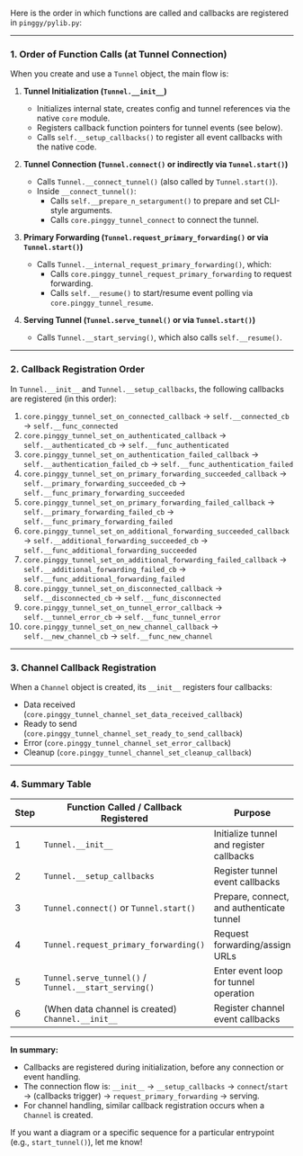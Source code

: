 Here is the order in which functions are called and callbacks are registered in `pinggy/pylib.py`:

---

### 1. **Order of Function Calls (at Tunnel Connection)**

When you create and use a `Tunnel` object, the main flow is:

1. **Tunnel Initialization (`Tunnel.__init__`)**

   - Initializes internal state, creates config and tunnel references via the native `core` module.
   - Registers callback function pointers for tunnel events (see below).
   - Calls `self.__setup_callbacks()` to register all event callbacks with the native code.

2. **Tunnel Connection (`Tunnel.connect()` or indirectly via `Tunnel.start()`)**

   - Calls `Tunnel.__connect_tunnel()` (also called by `Tunnel.start()`).
   - Inside `__connect_tunnel()`:
     - Calls `self.__prepare_n_setargument()` to prepare and set CLI-style arguments.
     - Calls `core.pinggy_tunnel_connect` to connect the tunnel.

3. **Primary Forwarding (`Tunnel.request_primary_forwarding()` or via `Tunnel.start()`)**

   - Calls `Tunnel.__internal_request_primary_forwarding()`, which:
     - Calls `core.pinggy_tunnel_request_primary_forwarding` to request forwarding.
     - Calls `self.__resume()` to start/resume event polling via `core.pinggy_tunnel_resume`.

4. **Serving Tunnel (`Tunnel.serve_tunnel()` or via `Tunnel.start()`)**
   - Calls `Tunnel.__start_serving()`, which also calls `self.__resume()`.

---

### 2. **Callback Registration Order**

In `Tunnel.__init__` and `Tunnel.__setup_callbacks`, the following callbacks are registered (in this order):

1. `core.pinggy_tunnel_set_on_connected_callback` → `self.__connected_cb` → `self.__func_connected`
2. `core.pinggy_tunnel_set_on_authenticated_callback` → `self.__authenticated_cb` → `self.__func_authenticated`
3. `core.pinggy_tunnel_set_on_authentication_failed_callback` → `self.__authentication_failed_cb` → `self.__func_authentication_failed`
4. `core.pinggy_tunnel_set_on_primary_forwarding_succeeded_callback` → `self.__primary_forwarding_succeeded_cb` → `self.__func_primary_forwarding_succeeded`
5. `core.pinggy_tunnel_set_on_primary_forwarding_failed_callback` → `self.__primary_forwarding_failed_cb` → `self.__func_primary_forwarding_failed`
6. `core.pinggy_tunnel_set_on_additional_forwarding_succeeded_callback` → `self.__additional_forwarding_succeeded_cb` → `self.__func_additional_forwarding_succeeded`
7. `core.pinggy_tunnel_set_on_additional_forwarding_failed_callback` → `self.__additional_forwarding_failed_cb` → `self.__func_additional_forwarding_failed`
8. `core.pinggy_tunnel_set_on_disconnected_callback` → `self.__disconnected_cb` → `self.__func_disconnected`
9. `core.pinggy_tunnel_set_on_tunnel_error_callback` → `self.__tunnel_error_cb` → `self.__func_tunnel_error`
10. `core.pinggy_tunnel_set_on_new_channel_callback` → `self.__new_channel_cb` → `self.__func_new_channel`

---

### 3. **Channel Callback Registration**

When a `Channel` object is created, its `__init__` registers four callbacks:

- Data received (`core.pinggy_tunnel_channel_set_data_received_callback`)
- Ready to send (`core.pinggy_tunnel_channel_set_ready_to_send_callback`)
- Error (`core.pinggy_tunnel_channel_set_error_callback`)
- Cleanup (`core.pinggy_tunnel_channel_set_cleanup_callback`)

---

### 4. **Summary Table**

| Step | Function Called / Callback Registered                | Purpose                                   |
| ---- | ---------------------------------------------------- | ----------------------------------------- |
| 1    | `Tunnel.__init__`                                    | Initialize tunnel and register callbacks  |
| 2    | `Tunnel.__setup_callbacks`                           | Register tunnel event callbacks           |
| 3    | `Tunnel.connect()` or `Tunnel.start()`               | Prepare, connect, and authenticate tunnel |
| 4    | `Tunnel.request_primary_forwarding()`                | Request forwarding/assign URLs            |
| 5    | `Tunnel.serve_tunnel()` / `Tunnel.__start_serving()` | Enter event loop for tunnel operation     |
| 6    | (When data channel is created) `Channel.__init__`    | Register channel event callbacks          |

---

**In summary:**

- Callbacks are registered during initialization, before any connection or event handling.
- The connection flow is: `__init__` → `__setup_callbacks` → `connect`/`start` → (callbacks trigger) → `request_primary_forwarding` → serving.
- For channel handling, similar callback registration occurs when a `Channel` is created.

If you want a diagram or a specific sequence for a particular entrypoint (e.g., `start_tunnel()`), let me know!
